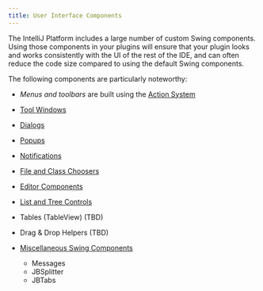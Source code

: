 ```yaml
---
title: User Interface Components
---
```



The IntelliJ Platform includes a large number of custom Swing components. Using those components in your plugins will ensure that your plugin looks and works consistently with the UI of the rest of the IDE, and can often reduce the code size compared to using the default Swing components.

The following components are particularly noteworthy:

*  *Menus and toolbars* are built using the [Action System](/basics/action_system.md)
*  [Tool Windows](/user_interface_components/tool_windows.html)
*  [Dialogs](/user_interface_components/dialog_wrapper.html)
*  [Popups](/user_interface_components/popups.html)
*  [Notifications](/user_interface_components/notifications.html)
*  [File and Class Choosers](/user_interface_components/file_and_class_choosers.html)
*  [Editor Components](/user_interface_components/editor_components.html)
*  [List and Tree Controls](/user_interface_components/lists_and_trees.html)
*  Tables (TableView) (TBD)
*  Drag & Drop Helpers (TBD)
*  [Miscellaneous Swing Components](/user_interface_components/misc_swing_components.html)

    *  Messages
    *  JBSplitter
    *  JBTabs

